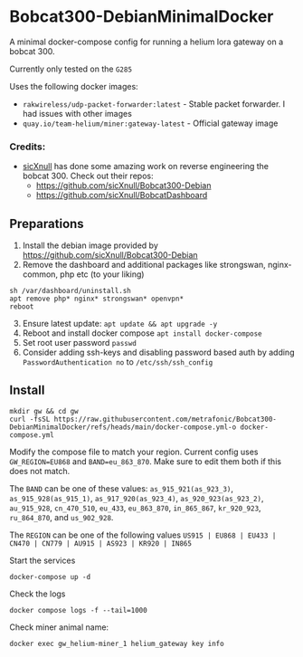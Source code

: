 # Bobcat300-DebianMinimalDocker
A minimal docker-compose config for running a helium lora gateway on a bobcat 300.

Currently only tested on the `G285`

Uses the following docker images:
- `rakwireless/udp-packet-forwarder:latest` - Stable packet forwarder. I had issues with other images
- `quay.io/team-helium/miner:gateway-latest` - Official gateway image

### Credits:
- [sicXnull](https://github.com/sicXnull) has done some amazing work on reverse engineering the bobcat 300. Check out their repos:
  - https://github.com/sicXnull/Bobcat300-Debian
  - https://github.com/sicXnull/BobcatDashboard
 
## Preparations
1. Install the debian image provided by https://github.com/sicXnull/Bobcat300-Debian
2. Remove the dashboard and additional packages like strongswan, nginx-common, php etc (to your liking)
```
sh /var/dashboard/uninstall.sh
apt remove php* nginx* strongswan* openvpn*
reboot
```
3. Ensure latest update: `apt update && apt upgrade -y`
4. Reboot and install docker compose `apt install docker-compose`
5. Set root user password `passwd`
6. Consider adding ssh-keys and disabling password based auth by adding `PasswordAuthentication no` to `/etc/ssh/ssh_config` 

## Install
```
mkdir gw && cd gw
curl -fsSL https://raw.githubusercontent.com/metrafonic/Bobcat300-DebianMinimalDocker/refs/heads/main/docker-compose.yml-o docker-compose.yml
```
Modify the compose file to match your region. Current config uses `GW_REGION=EU868` and `BAND=eu_863_870`. Make sure to edit them both if this does not match.

The `BAND` can be one of these values: `as_915_921(as_923_3)`, `as_915_928(as_915_1)`, `as_917_920(as_923_4)`, `as_920_923(as_923_2)`, `au_915_928`, `cn_470_510`, `eu_433`, `eu_863_870`, `in_865_867`, `kr_920_923`, `ru_864_870`, and `us_902_928`.

The `REGION` can be one of the following values `US915 | EU868 | EU433 | CN470 | CN779 | AU915 | AS923 | KR920 | IN865`

Start the services
```
docker-compose up -d
```
Check the logs
```
docker compose logs -f --tail=1000
```
Check miner animal name:
```
docker exec gw_helium-miner_1 helium_gateway key info
```
